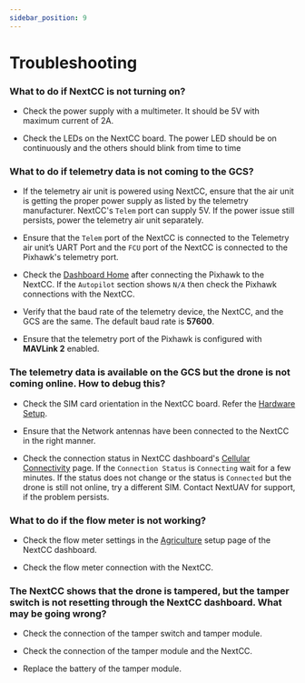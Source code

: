 ```yaml
---
sidebar_position: 9
---
```


# Troubleshooting

### What to do if NextCC is not turning on?

- Check the power supply with a multimeter. It should be 5V with maximum current of 2A.

- Check the LEDs on the NextCC board. The power LED should be on continuously and the others should blink from time to
  time

### What to do if telemetry data is not coming to the GCS?

- If the telemetry air unit is powered using NextCC, ensure that the air unit is getting the proper power supply as
  listed by the telemetry manufacturer. NextCC's `Telem` port can supply 5V. If the power issue still persists, power
  the telemetry air unit separately.

- Ensure that the `Telem` port of the NextCC is connected to the Telemetry air unit’s UART Port and the `FCU` port of
  the NextCC is connected to the Pixhawk's telemetry port.

- Check the [Dashboard Home](/next-cc/dashboard-home.md) after connecting the Pixhawk to the NextCC. If the `Autopilot`
  section shows `N/A` then check the Pixhawk connections with the NextCC.

- Verify that the baud rate of the telemetry device, the NextCC, and the GCS are the same. The default baud rate is
  **57600**.

- Ensure that the telemetry port of the Pixhawk is configured with **MAVLink 2** enabled.

### The telemetry data is available on the GCS but the drone is not coming online. How to debug this?

- Check the SIM card orientation in the NextCC board. Refer the [Hardware Setup](/next-cc/getting-started/hardware-setup.md).

- Ensure that the Network antennas have been connected to the NextCC in the right manner.

- Check the connection status in NextCC dashboard's [Cellular Connectivity](/next-cc/connectivity/cellular.md) page. If
  the `Connection Status` is `Connecting` wait for a few minutes. If the status does not change or the status is
  `Connected` but the drone is still not online, try a different SIM. Contact NextUAV for support, if the problem
  persists.

### What to do if the flow meter is not working?

* Check the flow meter settings in the [Agriculture](/next-cc/agriculture.md) setup page of the NextCC dashboard.

* Check the flow meter connection with the NextCC.

### The NextCC shows that the drone is tampered, but the tamper switch is not resetting through the NextCC dashboard. What may be going wrong?

* Check the connection of the tamper switch and tamper module. 

* Check the connection of the tamper module and the NextCC.
  
* Replace the battery of the tamper module.

